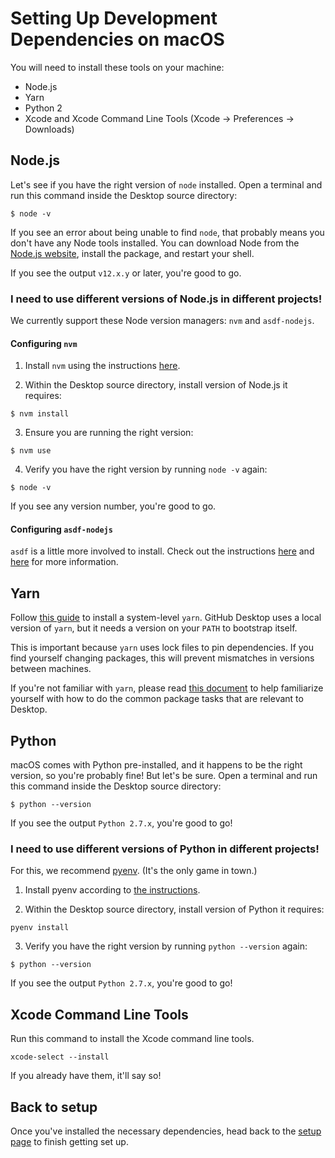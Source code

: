 # Setting Up Development Dependencies on macOS

You will need to install these tools on your machine:

 - Node.js
 - Yarn
 - Python 2
 - Xcode and Xcode Command Line Tools (Xcode -> Preferences -> Downloads)

## Node.js

Let's see if you have the right version of `node` installed. Open a terminal and run this command inside the Desktop source directory:

```shellsession
$ node -v
```

If you see an error about being unable to find `node`, that probably means you don't have any Node tools installed. You can download Node from the [Node.js website](https://nodejs.org/), install the package, and restart your shell.

If you see the output `v12.x.y` or later, you're good to go.

### I need to use different versions of Node.js in different projects!

We currently support these Node version managers: `nvm` and `asdf-nodejs`.

#### Configuring `nvm`

1. Install `nvm` using the instructions [here](https://github.com/creationix/nvm#install-script).

2. Within the Desktop source directory, install version of Node.js it requires:

```shellsession
$ nvm install
```

3. Ensure you are running the right version:

```shellsession
$ nvm use
```

4. Verify you have the right version by running `node -v` again:

```shellsession
$ node -v
```

If you see any version number, you're good to go.

#### Configuring `asdf-nodejs`

`asdf` is a little more involved to install. Check out the instructions [here](https://github.com/asdf-vm/asdf) and [here](https://github.com/asdf-vm/asdf-nodejs) for more information.

## Yarn

Follow [this guide](https://yarnpkg.com/en/docs/install#mac-stable) to install
a system-level `yarn`. GitHub Desktop uses a local version of `yarn`, but it
needs a version on your `PATH` to bootstrap itself.

This is important because `yarn` uses lock files to pin dependencies. If you
find yourself changing packages, this will prevent mismatches in versions
between machines.

If you're not familiar with `yarn`, please read [this document](./working-with-packages.md)
to help familiarize yourself with how to do the common package tasks that are
relevant to Desktop.

## Python

macOS comes with Python pre-installed, and it happens to be the right version, so you're probably fine! But let's be sure. Open a terminal and run this command inside the Desktop source directory:

```shellsession
$ python --version
```

If you see the output `Python 2.7.x`, you're good to go!

### I need to use different versions of Python in different projects!

For this, we recommend [pyenv](https://github.com/pyenv/pyenv). (It's the only game in town.)

1. Install pyenv according to [the instructions](https://github.com/pyenv/pyenv-installer#github-way-recommended).

2. Within the Desktop source directory, install version of Python it requires:

```shellsession
pyenv install
```

3. Verify you have the right version by running `python --version` again:

```shellsession
$ python --version
```

If you see the output `Python 2.7.x`, you're good to go!

## Xcode Command Line Tools

Run this command to install the Xcode command line tools.

```shellsession
xcode-select --install
```

If you already have them, it'll say so!

## Back to setup

Once you've installed the necessary dependencies, head back to the [setup page](https://github.com/desktop/desktop/blob/development/docs/contributing/setup.md) to finish getting set up.

